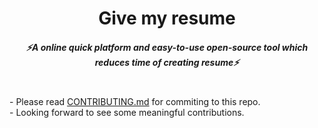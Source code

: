 <h1 align="center">Give my resume</h1>

 <h5 align="center">
   <i>⚡️A online quick platform and easy-to-use open-source tool which reduces time of creating resume⚡️</i>
 </h5>
<br>
- Please read <a href="https://github.com/clubgamma/give-my-resume/blob/main/CONTRIBUTING.md">CONTRIBUTING.md</a> for commiting to this repo.
<br>
- Looking forward to see some meaningful contributions.
